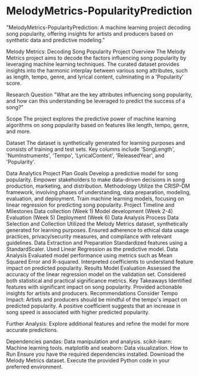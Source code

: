 # MelodyMetrics-PopularityPrediction
"MelodyMetrics-PopularityPrediction: A machine learning project decoding song popularity, offering insights for artists and producers based on synthetic data and predictive modeling."


Melody Metrics: Decoding Song Popularity
Project Overview
The Melody Metrics project aims to decode the factors influencing song popularity by leveraging machine learning techniques. The curated dataset provides insights into the harmonic interplay between various song attributes, such as length, tempo, genre, and lyrical content, culminating in a 'Popularity' score.

Research Question
"What are the key attributes influencing song popularity, and how can this understanding be leveraged to predict the success of a song?"

Scope
The project explores the predictive power of machine learning algorithms on song popularity based on features like length, tempo, genre, and more.

Dataset
The dataset is synthetically generated for learning purposes and consists of training and test sets. Key columns include 'SongLength', 'NumInstruments', 'Tempo', 'LyricalContent', 'ReleasedYear', and 'Popularity'.

Data Analytics Project Plan
Goals
Develop a predictive model for song popularity.
Empower stakeholders to make data-driven decisions in song production, marketing, and distribution.
Methodology
Utilize the CRISP-DM framework, involving phases of understanding, data preparation, modeling, evaluation, and deployment.
Train machine learning models, focusing on linear regression for predicting song popularity.
Project Timeline and Milestones
Data collection (Week 1)
Model development (Week 2-4)
Evaluation (Week 5)
Deployment (Week 6)
Data Analysis Process
Data Selection and Collection
Utilized the Melody Metrics dataset, synthetically generated for learning purposes.
Ensured adherence to ethical data usage practices, privacy/security measures, and compliance with relevant guidelines.
Data Extraction and Preparation
Standardized features using a StandardScaler.
Used Linear Regression as the predictive model.
Data Analysis
Evaluated model performance using metrics such as Mean Squared Error and R-squared.
Interpreted coefficients to understand feature impact on predicted popularity.
Results
Model Evaluation
Assessed the accuracy of the linear regression model on the validation set.
Considered both statistical and practical significance metrics.
Key Takeaways
Identified features with significant impact on song popularity.
Provided actionable insights for artists and producers.
Recommendations
Consider Tempo Impact: Artists and producers should be mindful of the tempo's impact on predicted popularity. A positive coefficient suggests that an increase in song speed is associated with higher predicted popularity.

Further Analysis: Explore additional features and refine the model for more accurate predictions.

Dependencies
pandas: Data manipulation and analysis.
scikit-learn: Machine learning tools.
matplotlib and seaborn: Data visualization.
How to Run
Ensure you have the required dependencies installed.
Download the Melody Metrics dataset.
Execute the provided Python code in your preferred environment.
